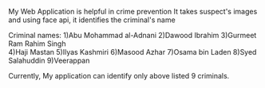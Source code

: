 My Web Application is helpful in crime prevention 
It takes suspect's images and using face api, it identifies the criminal's name

Criminal names:
1)Abu Mohammad al-Adnani 
2)Dawood Ibrahim 
3)Gurmeet Ram Rahim Singh  
4)Haji Mastan
5)Ilyas Kashmiri
6)Masood Azhar
7)Osama bin Laden
8)Syed Salahuddin
9)Veerappan

Currently, My application can identify only above listed 9 criminals.
